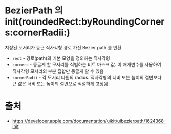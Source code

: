 # BezierPath 의 init(roundedRect:byRoundingCorners:cornerRadii:)

지정된 모서리가 둥근 직사각형 경로 가진 Bézier path 를 반환 

- `rect` - 경로(path)의 기본 모양을 정의하는 직사각형
- `corners` - 둥글게 할 모서리를 식별하는 비트 마스크 값. 이 매개변수를 사용하여 직사각형 모서리의 부분 집합만 둥글게 할 수 있음
- `cornerRadii` - 각 모서리 타원의 radius. 직사각형의 너비 또는 높이의 절반보다 큰 값은 너비 또는 높이의 절반으로 적절하게 고정됨

# 출처 

- https://developer.apple.com/documentation/uikit/uibezierpath/1624368-init
